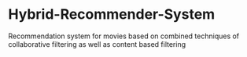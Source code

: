 # Hybrid-Recommender-System
Recommendation system for movies based on combined techniques of collaborative filtering as well as content based filtering
